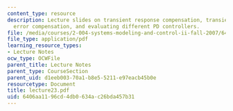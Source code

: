 ```yaml
---
content_type: resource
description: Lecture slides on transient response compensation, transient and steady-state
  error compensation, and evaluating different PD controllers.
file: /media/courses/2-004-systems-modeling-and-control-ii-fall-2007/6406aa1196cd4db0634ac26bda457b31_lecture23.pdf
file_type: application/pdf
learning_resource_types:
- Lecture Notes
ocw_type: OCWFile
parent_title: Lecture Notes
parent_type: CourseSection
parent_uid: d1eeb003-70a1-b8e5-5211-e97eacb45b0e
resourcetype: Document
title: lecture23.pdf
uid: 6406aa11-96cd-4db0-634a-c26bda457b31
---
```

